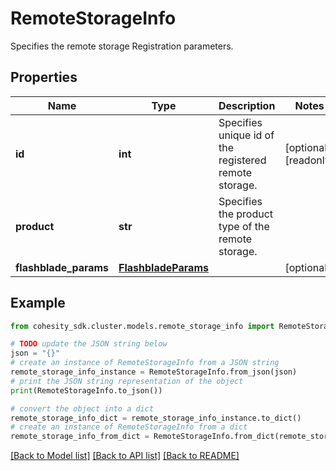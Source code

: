 # RemoteStorageInfo

Specifies the remote storage Registration parameters.

## Properties

Name | Type | Description | Notes
------------ | ------------- | ------------- | -------------
**id** | **int** | Specifies unique id of the registered remote storage. | [optional] [readonly] 
**product** | **str** | Specifies the product type of the remote storage. | 
**flashblade_params** | [**FlashbladeParams**](FlashbladeParams.md) |  | [optional] 

## Example

```python
from cohesity_sdk.cluster.models.remote_storage_info import RemoteStorageInfo

# TODO update the JSON string below
json = "{}"
# create an instance of RemoteStorageInfo from a JSON string
remote_storage_info_instance = RemoteStorageInfo.from_json(json)
# print the JSON string representation of the object
print(RemoteStorageInfo.to_json())

# convert the object into a dict
remote_storage_info_dict = remote_storage_info_instance.to_dict()
# create an instance of RemoteStorageInfo from a dict
remote_storage_info_from_dict = RemoteStorageInfo.from_dict(remote_storage_info_dict)
```
[[Back to Model list]](../README.md#documentation-for-models) [[Back to API list]](../README.md#documentation-for-api-endpoints) [[Back to README]](../README.md)


